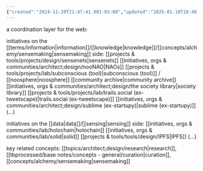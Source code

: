 ```yaml
---
{"created":"2024-11-29T21:47:41.901-03:00","updated":"2025-01-10T18:48:28.871-03:00","tags":["concept","design","🌱"],"dg-publish":true,"notestage":["🌱"],"permalink":"/concepts/design/coordination-layer/","dgPassFrontmatter":true}
---
```


a coordination layer for the web:

initiatives on the [[terms/information\|information]]/[[knowledge\|knowledge]]/[[concepts/alchemy/sensemaking\|sensemaking]] side:
[[projects & tools/projects/design/sensenets\|sensenets]]
[[initiatives, orgs & communities/architect;design/nooNAO\|NAOs]]
[[projects & tools/projects/lab/subconscious (tool)\|subconscious (tool)]] / [[noosphere\|noosphere]]
[[community archive\|community archive]]
[[initiatives, orgs & communities/architect;design/the society library\|society library]]
[[projects & tools/projects/lab/trails.social (ex-tweetscape)\|trails.social (ex-tweetscape)]]
[[initiatives, orgs & communities/architect;design/sublime (ex-startupy)\|sublime (ex-startupy)]]
(...)

initiatives on the [[data\|data]]/[[sensing\|sensing]] side:
[[initiatives, orgs & communities/lab/holochain\|holochain]]
[[initiatives, orgs & communities/lab/solid\|solid]]
[[projects & tools/tools/design/IPFS\|IPFS]]
(...)

key related concepts: [[topics/architect;design/research\|research]], [[tbprocessed/base notes/concepts - general/curation\|curation]], [[concepts/alchemy/sensemaking\|sensemaking]]